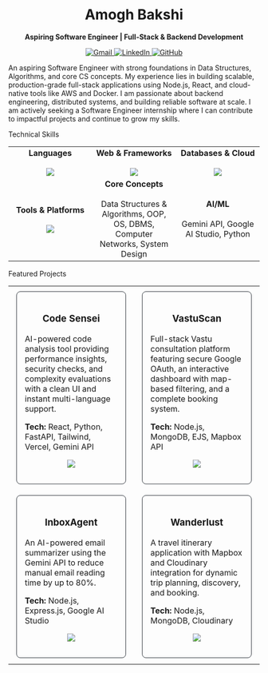 <div align="center">
<h1>
Amogh Bakshi
</h1>
<p>
<strong>Aspiring Software Engineer | Full-Stack & Backend Development</strong>
</p>

<p>
<a href="mailto:amoghworkofficial@gmail.com">
<img src="https://img.shields.io/badge/Gmail-D14836?style=for-the-badge&logo=gmail&logoColor=white" alt="Gmail"/>
</a>
<a href="https://www.linkedin.com/in/amoghbakshii">
<img src="https://img.shields.io/badge/LinkedIn-0077B5?style=for-the-badge&logo=linkedin&logoColor=white" alt="LinkedIn"/>
</a>
<a href="https://github.com/amoghbakshii">
<img src="https://img.shields.io/badge/GitHub-100000?style=for-the-badge&logo=github&logoColor=white" alt="GitHub"/>
</a>
</p>
</div>


An aspiring Software Engineer with strong foundations in Data Structures, Algorithms, and core CS concepts. My experience lies in building scalable, production-grade full-stack applications using Node.js, React, and cloud-native tools like AWS and Docker. I am passionate about backend engineering, distributed systems, and building reliable software at scale. I am actively seeking a Software Engineer internship where I can contribute to impactful projects and continue to grow my skills.

Technical Skills
<div align="center">
<table width="100%">
<tr>
<td align="center" width="33%">
<strong>Languages</strong><br><br>
<a href="https://skillicons.dev">
<img src="https://skillicons.dev/icons?i=javascript,java,cs,mysql" />
</a>
</td>
<td align="center" width="33%">
<strong>Web & Frameworks</strong><br><br>
<a href="https://skillicons.dev">
<img src="https://skillicons.dev/icons?i=nodejs,react,express,dotnet,tailwind" />
</a>
</td>
<td align="center" width="33%">
<strong>Databases & Cloud</strong><br><br>
<a href="https://skillicons.dev">
<img src="https://skillicons.dev/icons?i=mongodb,postgres,aws,docker" />
</a>
</td>
</tr>
<tr>
<td align="center" width="33%">
<strong>Tools & Platforms</strong><br><br>
<a href="https://skillicons.dev">
<img src="https://skillicons.dev/icons?i=git,github,postman,vscode,actions" />
</a>
</td>
<td align="center" width="33%">
<strong>Core Concepts</strong><br><br>
Data Structures & Algorithms, OOP, OS, DBMS, Computer Networks, System Design
</td>
<td align="center" width="33%">
<strong>AI/ML</strong><br><br>
Gemini API, Google AI Studio, Python
</td>
</tr>
</table>
</div>

Featured Projects
<div align="center">
<table width="100%">
<tr>
<td width="50%" valign="top">
<div style="border: 1px solid #30363d; border-radius: 8px; padding: 16px; margin: 8px; height: 100%;">
<h3 align="center">Code Sensei</h3>
<p>AI-powered code analysis tool providing performance insights, security checks, and complexity evaluations with a clean UI and instant multi-language support.</p>
<p><strong>Tech:</strong> React, Python, FastAPI, Tailwind, Vercel, Gemini API</p>
<p align="center">
<a href="https://github.com/amoghbakshii/CodeSensei">
<img src="https://img.shields.io/badge/GitHub-Repo-blue?style=for-the-badge&logo=github"/>
</a>
</p>
</div>
</td>
<td width="50%" valign="top">
<div style="border: 1px solid #30363d; border-radius: 8px; padding: 16px; margin: 8px; height: 100%;">
<h3 align="center">VastuScan</h3>
<p>Full-stack Vastu consultation platform featuring secure Google OAuth, an interactive dashboard with map-based filtering, and a complete booking system.</p>
<p><strong>Tech:</strong> Node.js, MongoDB, EJS, Mapbox API</p>
<p align="center">
<a href="https://github.com/amoghbakshii/VastuScan">
<img src="https://img.shields.io/badge/GitHub-Repo-blue?style=for-the-badge&logo=github"/>
</a>
</p>
</div>
</td>
</tr>
<tr>
<td width="50%" valign="top">
<div style="border: 1px solid #30363d; border-radius: 8px; padding: 16px; margin: 8px; height: 100%;">
<h3 align="center">InboxAgent</h3>
<p>An AI-powered email summarizer using the Gemini API to reduce manual email reading time by up to 80%.</p>
<p><strong>Tech:</strong> Node.js, Express.js, Google AI Studio</p>
<p align="center">
<a href="https://github.com/amoghbakshii/InboxAgent">
<img src="https://img.shields.io/badge/GitHub-Repo-blue?style=for-the-badge&logo=github"/>
</a>
</p>
</div>
</td>
<td width="50%" valign="top">
<div style="border: 1px solid #30363d; border-radius: 8px; padding: 16px; margin: 8px; height: 100%;">
<h3 align="center">Wanderlust</h3>
<p>A travel itinerary application with Mapbox and Cloudinary integration for dynamic trip planning, discovery, and booking.</p>
<p><strong>Tech:</strong> Node.js, MongoDB, Cloudinary</p>
<p align="center">
<a href="https://github.com/amoghbakshii/Wanderlust">
<img src="https://img.shields.io/badge/GitHub-Repo-blue?style=for-the-badge&logo=github"/>
</a>
</p>
</div>
</td>
</tr>
</table>
</div>


